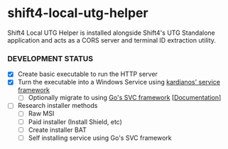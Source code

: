 # shift4-local-utg-helper

Shift4 Local UTG Helper is installed alongside Shift4's UTG Standalone application and acts as a CORS server and terminal ID extraction utility.

### DEVELOPMENT STATUS

- [x] Create basic executable to run the HTTP server
- [x] Turn the executable into a Windows Service using [kardianos' service framework](https://github.com/kardianos/service/)
  - [ ] Optionally migrate to using [Go's SVC framework](https://github.com/golang/sys/blob/master/windows/svc/example/install.go) \[[Documentation](https://pkg.go.dev/golang.org/x/sys@v0.6.0/windows/svc/mgr#Config)\]
- [ ] Research installer methods
  - [ ] Raw MSI
  - [ ] Paid installer (Install Shield, etc)
  - [ ] Create installer BAT
  - [ ] Self installing service using Go's SVC framework

